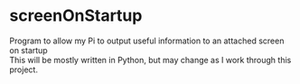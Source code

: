 # screenOnStartup
Program to allow my Pi to output useful information to an attached screen on startup <br>
This will be mostly written in Python, but may change as I work through this project.
